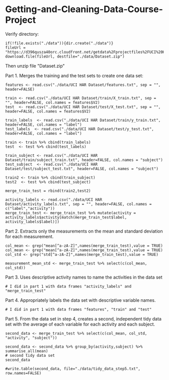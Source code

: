 # Getting-and-Cleaning-Data-Course-Project

Verify directory:

    if(!file.exists("./data")){dir.create("./data")}
    fileUrl = "https://d396qusza40orc.cloudfront.net/getdata%2Fprojectfiles%2FUCI%20HAR%20Dataset.zip"
    download.file(fileUrl, destfile="./data/Dataset.zip")

Then unzip file "Dataset.zip"

Part 1. Merges the training and the test sets to create one data set:

    features <- read.csv("./data/UCI HAR Dataset/features.txt", sep = "", header=FALSE)

    train <- read.csv("./data/UCI HAR Dataset/train/X_train.txt", sep = "", header=FALSE, col.names = features$V2)
    test  <- read.csv("./data/UCI HAR Dataset/test/X_test.txt", sep = "", header=FALSE, col.names = features$V2)

    train_labels  <- read.csv("./data/UCI HAR Dataset/train/y_train.txt", header=FALSE, col.names = "label")
    test_labels  <- read.csv("./data/UCI HAR Dataset/test/y_test.txt", header=FALSE, col.names = "label")

    train <- train %>% cbind(train_labels)
    test  <- test %>% cbind(test_labels)

    train_subject <- read.csv("./data/UCI HAR Dataset/train/subject_train.txt", header=FALSE, col.names = "subject")
    test_subject  <- read.csv("./data/UCI HAR Dataset/test/subject_test.txt", header=FALSE, col.names = "subject")

    train2 <- train %>% cbind(train_subject)
    test2  <- test %>% cbind(test_subject)

    merge_train_test = rbind(train2,test2)

    activity_labels <- read.csv("./data/UCI HAR Dataset/activity_labels.txt", sep = "", header=FALSE, col.names = c("label","activity"))
    merge_train_test <- merge_train_test %>% mutate(activity = activity_labels$activity[match(merge_train_test$label, activity_labels$label)])

Part 2. Extracts only the measurements on the mean and standard deviation for each measurement.

    col_mean <- grep("mean[^a-zA-Z]",names(merge_train_test),value = TRUE)
    col_mean <- grep("mean[^a-zA-Z]",names(merge_train_test),value = TRUE)
    col_std <- grep("std[^a-zA-Z]",names(merge_train_test),value = TRUE)

    measurement_mean_std <- merge_train_test %>% select(c(col_mean, col_std))

Part 3. Uses descriptive activity names to name the activities in the data set

    # I did in part 1 with data frames "activity_labels" and "merge_train_test"

Part 4. Appropriately labels the data set with descriptive variable names.

    # I did in part 1 with data frames "features", "train" and "test"

Part 5. From the data set in step 4, creates a second, independent tidy data set with the average of each variable for each activity and each subject.

    second_data <- merge_train_test %>% select(c(col_mean, col_std, "activity", "subject"))

    second_data <- second_data %>% group_by(activity,subject) %>% summarise_all(mean)
    # second tidy data set
    second_data

    #write.table(second_data, file="./data/tidy_data_step5.txt", row.names=FALSE)
